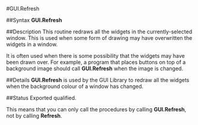 
#GUI.Refresh

##Syntax
**GUI.Refresh**


##Description
This routine redraws all the widgets in the currently-selected window. This is used when some form of drawing may have overwritten the widgets in a window. 

It is often used when there is some possibility that the widgets may have been drawn over. For example, a program that places buttons on top of a background image should call **GUI.Refresh** when the image is changed.


##Details
**GUI.Refresh** is used by the GUI Library to redraw all the widgets when the background colour of a window has changed.


##Status
Exported qualified.

This means that you can only call the procedures by calling **GUI.Refresh**, not by calling **Refresh**.

